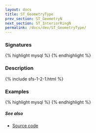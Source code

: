 ```yaml
---
layout: docs
title: ST_GeometryType
prev_section: ST_GeometryN
next_section: ST_InteriorRingN
permalink: /docs/dev/ST_GeometryType/
---
```


### Signatures

{% highlight mysql %}
{% endhighlight %}

### Description



{% include sfs-1-2-1.html %}

### Examples

{% highlight mysql %}
{% endhighlight %}

##### See also

* [Source code](https://github.com/irstv/H2GIS/blob/master/h2spatial/src/main/java/org/h2gis/h2spatial/internal/function/spatial/properties/ST_GeometryType.java)
